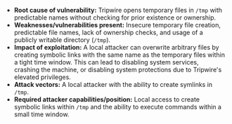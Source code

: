 - **Root cause of vulnerability:** Tripwire opens temporary files in `/tmp` with predictable names without checking for prior existence or ownership.
- **Weaknesses/vulnerabilities present:** Insecure temporary file creation, predictable file names, lack of ownership checks, and usage of a publicly writable directory (`/tmp`).
- **Impact of exploitation:** A local attacker can overwrite arbitrary files by creating symbolic links with the same name as the temporary files within a tight time window. This can lead to disabling system services, crashing the machine, or disabling system protections due to Tripwire's elevated privileges.
- **Attack vectors:** A local attacker with the ability to create symlinks in `/tmp`.
- **Required attacker capabilities/position:** Local access to create symbolic links within `/tmp` and the ability to execute commands within a small time window.
